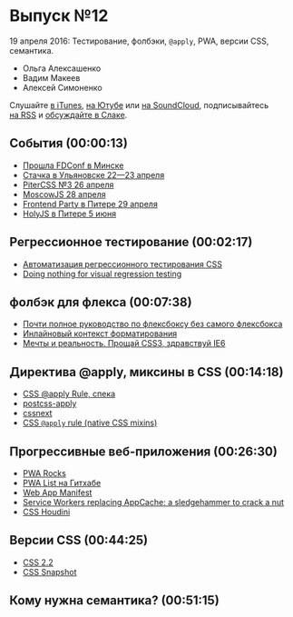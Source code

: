 # Выпуск №12

19 апреля 2016: Тестирование, фолбэки, `@​apply`, PWA, версии CSS, семантика.

- Ольга Алексашенко
- Вадим Макеев
- Алексей Симоненко

Слушайте [в iTunes](https://itunes.apple.com/ru/podcast/veb-standarty/id1080500016), [на Ютубе](https://www.youtube.com/playlist?list=PLMBnwIwFEFHcwuevhsNXkFTcadeX5R1Go) или [на SoundCloud](https://soundcloud.com/web-standards), подписывайтесь [на RSS](https://web-standards.ru/podcast/feed/) и [обсуждайте в Слаке](http://slack.web-standards.ru/).

## События (00:00:13)

- [Прошла FDConf в Минске](http://fdconf.by/)
- [Стачка в Ульяновске 22—23 апреля](http://nastachku.ru/)
- [PiterCSS №3 26 апреля](https://pitercss.timepad.ru/event/318387/)
- [MoscowJS 28 апреля](http://moscowjs.ru/)
- [Frontend Party в Питере 29 апреля](https://events.yandex.ru/events/meetings/29-april-2016/)
- [HolyJS в Питере 5 июня](http://holyjs.ru/)

## Регрессионное тестирование (00:02:17)

- [Автоматизация регрессионного тестирования CSS](http://prgssr.ru/development/avtomatizaciya-regressionnogo-testirovaniya-css-2016.html)
- [Doing nothing for visual regression testing](https://sc5.io/posts/visual-regression-testing/)

## фолбэк для флекса (00:07:38)

- [Почти полное руководство по флексбоксу без самого флексбокса](https://habr.ru/p/281254/)
- [Инлайновый контекст форматирования](http://css-live.ru/articles/obzor-inlajnovyj-kontekst-formatirovaniya.html)
- [Мечты и реальность. Прощай CSS3, здравствуй IE6](https://youtu.be/-iW-W-9lj-I)

## Директива @​apply, миксины в CSS (00:14:18)

- [CSS @​apply Rule, спека](https://tabatkins.github.io/specs/css-apply-rule/)
- [postcss-apply](https://github.com/pascalduez/postcss-apply)
- [cssnext](http://cssnext.io/)
- [CSS `@​apply` rule (native CSS mixins)](https://blog.gospodarets.com/css_apply_rule)

## Прогрессивные веб-приложения (00:26:30)

- [PWA Rocks](https://pwa.rocks/)
- [PWA List на Гитхабе](https://github.com/operasoftware/pwa-list)
- [Web App Manifest](https://w3c.github.io/manifest/)
- [Service Workers replacing AppCache: a sledgehammer to crack a nut](https://medium.com/p/5db6f473cc9b)
- [CSS Houdini](https://wiki.css-houdini.org/)

## Версии CSS (00:44:25)

- [CSS 2.2](https://www.w3.org/TR/2016/WD-CSS22-20160412/)
- [CSS Snapshot](https://www.w3.org/TR/CSS/)

## Кому нужна семантика? (00:51:15)
